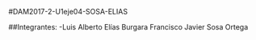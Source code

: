 #DAM2017-2-U1eje04-SOSA-ELIAS

##Integrantes:
-Luis Alberto Elías Burgara
Francisco Javier Sosa Ortega
